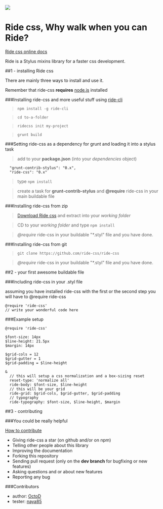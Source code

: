 ![](https://d13yacurqjgara.cloudfront.net/users/505610/screenshots/1892404/ridecss.jpg)

Ride css, Why walk when you can Ride?
=====================================

[Ride css online docs](https://ride-css.github.io/)

Ride is a Stylus mixins library for a faster css development.

##1 - installing Ride css

There are mainly three ways to install and use it.

Remember that ride-css **requires** [node.js](http://nodejs.org/ "Click here to go to node.js website") installed

###Installing ride-css and more useful stuff using [ride-cli](http://github.com/ride-css/ride-cli/ "Ride-cli github repository")

> ```npm install -g ride-cli```

> ```cd to-a-folder```

> ```ridecss init my-project```

> ```grunt build```

###Setting ride-css as a dependency for grunt and loading it into a stylus task

> add to your **package.json** (into your *dependencies* object)
  ```
    "grunt-contrib-stylus": "0.x",
    "ride-css": "0.x"
  ```

> type ```npm install```

> create a task for **grunt-contrib-stylus** and **@require** ride-css in your main buildable file

###Installing ride-css from zip

> [Download Ride css](https://github.com/ride-css/ride-css/archive/master.zip) and extract into your *working folder* 

> CD to your *working folder* and type ```npm install```

> *@require* ride-css in your buildable "*.styl" file and you have done.

###Installing ride-css from git

> ```git clone https://github.com/ride-css/ride-css```

> *@require* ride-css in your buildable "*.styl" file and you have done.

##2 - your first awesome buildable file

###Including ride-css in your .styl file

assuming you have installed ride-css with the first or the second step
you will have to @require ride-css

```
@require 'ride-css'
// write your wonderful code here
```

###Example setup
```
@require 'ride-css'

$font-size: 14px
$line-height: 21.5px
$margin: 14px

$grid-cols = 12
$grid-gutter = 1
$grid-padding = $line-height 

&
  // this will setup a css normalization and a box-sizing reset
  reset-type: 'normalize all'
  ride-body: $font-size, $line-height
  // this will be your grid
  ride-grid: $grid-cols, $grid-gutter, $grid-padding
  // typography
  ride-typography: $font-size, $line-height, $margin
```

##3 - contributing

###You could be really helpful

[How to contribute](https://github.com/ride-css/ride-css/blob/master/contributing.md)

* Giving ride-css a star (on github and/or on npm)
* Telling other people about this library
* Improving the documentation
* Forking this repository
* Sending pull request (only on the **dev branch** for bugfixing or new features)
* Asking questions and or about new features
* Reporting any bug

###Contributors

* author: [OctoD](https://github.com/OctoD/)
* tester: [naya85](https://github.com/naya85/)